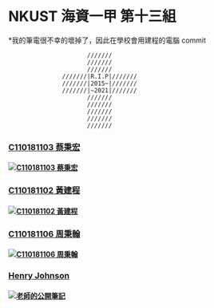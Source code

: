 # NKUST 海資一甲 第十三組

*我的筆電很不幸的壞掉了，因此在學校會用建程的電腦 commit

                          ///////
                          ///////
                          ///////
                   ///////|R.I.P|///////
                   ///////|2015~|///////
                   ///////|~2021|///////
                          ///////
                          ///////
                          ///////
                          ///////
                          ///////

### [C110181103 蔡秉宏](https://github.com/iArthurTsai/NKUST_C110181103)
#### [![C110181103 蔡秉宏](https://avatars.githubusercontent.com/u/67720373?v=4)](https://github.com/iArthurTsai/)

### [C110181102 黃建程](https://github.com/bigbettles/NKUST_C110181102)
#### [![C110181102 黃建程](	https://avatars.githubusercontent.com/u/93572297?v=4)](https://github.com/bigbettles/)

### [C110181106 周秉翰](https://github.com/C110181106/NKUST_C110181106)
#### [![C110181106 周秉翰](https://avatars.githubusercontent.com/u/93661237?v=4)](https://github.com/C110181106/)

###	[Henry Johnson](https://github.com/hryjosn/java_class_tutorial)
#### [![老師的公開筆記](https://avatars.githubusercontent.com/u/20806280?v=4)](https://hackmd.io/@johnsonsy)
